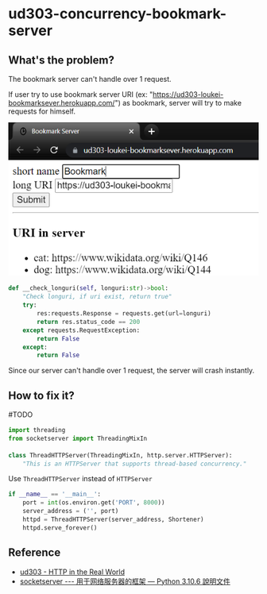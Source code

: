 # ud303-concurrency-bookmark-server

## What's the problem?

The bookmark server can't handle over 1 request. 

If user try to use bookmark server URI (ex: "https://ud303-loukei-bookmarksever.herokuapp.com/") as bookmark, server will try to make requests for himself.

![Demo](IMG/chrome_1IzclsC6jS.png)

``` python
def __check_longuri(self, longuri:str)->bool:
    "Check longuri, if uri exist, return true"
    try:
        res:requests.Response = requests.get(url=longuri)
        return res.status_code == 200
    except requests.RequestException:
        return False
    except:
        return False
```

Since our server can't handle over 1 request, the server will crash instantly.

## How to fix it?

#TODO

``` python
import threading
from socketserver import ThreadingMixIn

class ThreadHTTPServer(ThreadingMixIn, http.server.HTTPServer):
    "This is an HTTPServer that supports thread-based concurrency."
```

Use `ThreadHTTPServer` instead of `HTTPServer` 

``` python
if __name__ == '__main__':
    port = int(os.environ.get('PORT', 8000))
    server_address = ('', port)
    httpd = ThreadHTTPServer(server_address, Shortener)
    httpd.serve_forever()
```

## Reference

- [ud303 - HTTP in the Real World](https://learn.udacity.com/courses/ud303/lessons/f5e2f7c1-d0ce-4738-b985-1f70fb61817d/concepts/461f4efb-c3c9-463d-9057-37e63ac879e8)
- [socketserver --- 用于网络服务器的框架 — Python 3.10.6 說明文件](https://docs.python.org/zh-tw/3/library/socketserver.html)
